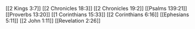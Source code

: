 [[2 Kings 3:7]]
[[2 Chronicles 18:3]]
[[2 Chronicles 19:2]]
[[Psalms 139:21]]
[[Proverbs 13:20]]
[[1 Corinthians 15:33]]
[[2 Corinthians 6:16]]
[[Ephesians 5:11]]
[[2 John 1:11]]
[[Revelation 2:26]]
